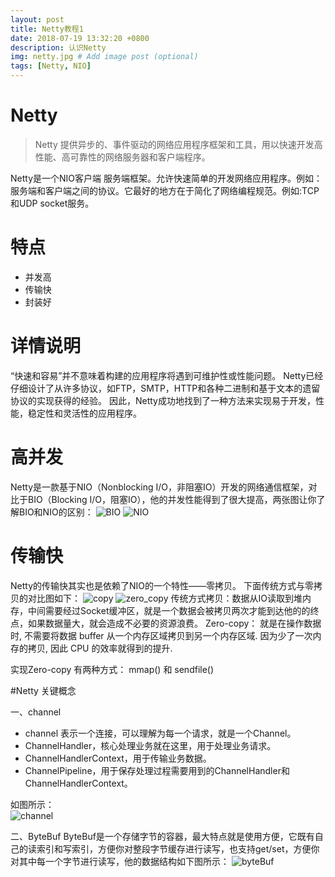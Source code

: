 ```yaml
---
layout: post
title: Netty教程1
date: 2018-07-19 13:32:20 +0800
description: 认识Netty
img: netty.jpg # Add image post (optional)
tags: [Netty, NIO]
---
```

Netty
===========
>Netty 提供异步的、事件驱动的网络应用程序框架和工具，用以快速开发高性能、高可靠性的网络服务器和客户端程序。

Netty是一个NIO客户端 服务端框架。允许快速简单的开发网络应用程序。例如：服务端和客户端之间的协议。它最好的地方在于简化了网络编程规范。例如:TCP和UDP socket服务。
# 特点
  * 并发高
  * 传输快
  * 封装好

# 详情说明
  “快速和容易”并不意味着构建的应用程序将遇到可维护性或性能问题。
  Netty已经仔细设计了从许多协议，如FTP，SMTP，HTTP和各种二进制和基于文本的遗留协议的实现获得的经验。
  因此，Netty成功地找到了一种方法来实现易于开发，性能，稳定性和灵活性的应用程序。


# 高并发

Netty是一款基于NIO（Nonblocking I/O，非阻塞IO）开发的网络通信框架，对比于BIO（Blocking I/O，阻塞IO），他的并发性能得到了很大提高，两张图让你了解BIO和NIO的区别：
![BIO]({{site.baseurl}}/assets/img/BIO.jpg)
![NIO]({{site.baseurl}}/assets/img/NIO.jpg)


# 传输快
Netty的传输快其实也是依赖了NIO的一个特性——零拷贝。
下面传统方式与零拷贝的对比图如下：
![copy]({{site.baseurl}}/assets/img/copy.jpg)
![zero_copy]({{site.baseurl}}/assets/img/zero_copy.jpg)
传统方式拷贝：数据从IO读取到堆内存，中间需要经过Socket缓冲区，就是一个数据会被拷贝两次才能到达他的的终点，如果数据量大，就会造成不必要的资源浪费。
Zero-copy：  就是在操作数据时, 不需要将数据 buffer 从一个内存区域拷贝到另一个内存区域. 因为少了一次内存的拷贝, 因此 CPU 的效率就得到的提升.

实现Zero-copy 有两种方式： mmap() 和 sendfile()


#Netty 关键概念

一、channel
  * channel 表示一个连接，可以理解为每一个请求，就是一个Channel。
  * ChannelHandler，核心处理业务就在这里，用于处理业务请求。
  * ChannelHandlerContext，用于传输业务数据。
  * ChannelPipeline，用于保存处理过程需要用到的ChannelHandler和ChannelHandlerContext。

如图所示：  
![channel]({{site.baseurl}}/assets/img/channel.jpg)

二、ByteBuf
  ByteBuf是一个存储字节的容器，最大特点就是使用方便，它既有自己的读索引和写索引，方便你对整段字节缓存进行读写，也支持get/set，方便你对其中每一个字节进行读写，他的数据结构如下图所示：
![byteBuf]({{site.baseurl}}/assets/img/byteBuf.jpg)  
